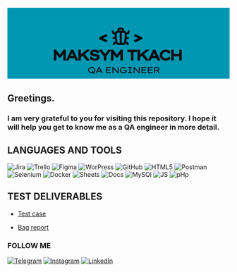 [![Header](https://github.com/MaksymTkachQA/MaksymTkachQA/blob/main/assets/MAksym%20Tkach.png)](https://www.linkedin.com/in/maksymtkach/)

## Greetings. 
### I am very grateful to you for visiting this repository. I hope it will help you get to know me as a QA engineer in more detail.

## LANGUAGES AND TOOLS
![Jira](https://img.shields.io/badge/%20Jira%20-084DD4?style=for-the-badge&logo=jira)
![Trello](https://img.shields.io/badge/%20Trello%20-9CA4A3?style=for-the-badge&logo=trello)
![Figma](https://img.shields.io/badge/%20Figma%20-51658B?style=for-the-badge&logo=Figma)
![WorPress](https://img.shields.io/badge/%20WordPress%20-0A9CE4?style=for-the-badge&logo=WordPress)
![GitHub](https://img.shields.io/badge/%20GitHub%20-000000?style=for-the-badge&logo=Github)
![HTML5](https://img.shields.io/badge/%20HTML%20-505B5A?style=for-the-badge&logo=html5)
![Postman](https://img.shields.io/badge/%20Postman%20-505B5A?style=for-the-badge&logo=postman)
![Selenium](https://img.shields.io/badge/%20Selenium%20-0c451b?style=for-the-badge&logo=selenium)
![Docker](https://img.shields.io/badge/%20Docker%20-E1E6E6?style=for-the-badge&logo=docker)
![Sheets](https://img.shields.io/badge/%20Sheets%20-E1E6E6?style=for-the-badge&logo=googlesheets)
![Docs](https://img.shields.io/badge/%20Docs%20-E1E6E6?style=for-the-badge&logo=googledocs)
![MySQl](https://img.shields.io/badge/%20MySQL%20-D6AB79?style=for-the-badge&logo=mysql)
![JS](https://img.shields.io/badge/%20JavaScript%20-000000?style=for-the-badge&logo=javascript)
![pHp](https://img.shields.io/badge/%20php%20-000000?style=for-the-badge&logo=php)

## TEST DELIVERABLES 
- [Test case](https://docs.google.com/spreadsheets/d/1ZuBN0AREAR1bT53XfoJ5nvNwecuygBX4becwmFsaoqc/edit?usp=sharing)

- [Bag report](https://docs.google.com/spreadsheets/d/1Qk_Sm75j8yaVH8JSbK7pCoHHZ3u9hUVXMCT2cM0NFAY/edit?usp=sharing)

### FOLLOW ME  
[![Telegram](https://img.shields.io/badge/%20Telegram%20-DBD5CE?style=for-the-badge&logo=telegram)](https://t.me/maksymtkach9)
[![Instagram](https://img.shields.io/badge/%20Instagram%20-000000?style=for-the-badge&logo=instagram)](https://www.instagram.com/maximelian999?igsh=MWdyMzc1M3p0NWF5ZQ==)
[![LinkedIn](https://img.shields.io/badge/%20LinkedIn%20-125AE6?style=for-the-badge&logo=LinkedIn)](https://www.linkedin.com/in/maksymtkach/)













